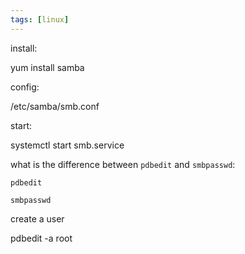 ```yaml
---
tags: [linux]
---
```


install:  

yum install samba

config:  

/etc/samba/smb.conf

start: 

systemctl start smb.service


what is the difference between `pdbedit` and `smbpasswd`:
```
pdbedit

smbpasswd
```


create a user

pdbedit -a root
